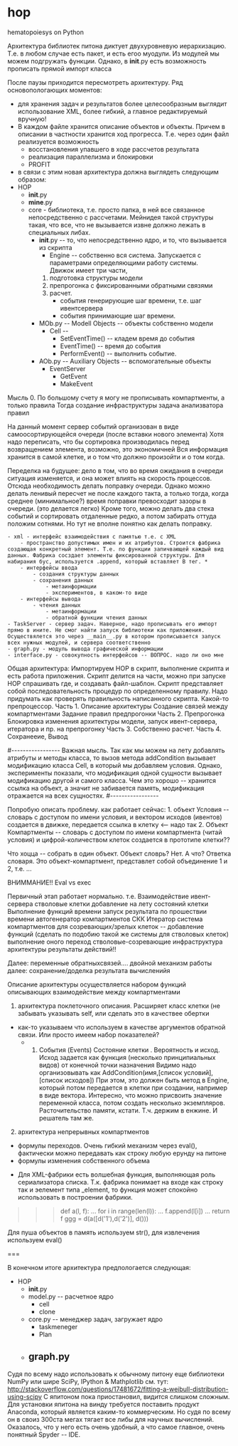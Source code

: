 ﻿hop
===

hematopoiesys on Python

Архитектура библиотек питона диктует двухуровневую иерархизацию. Т.е. в любом случае есть пакет, и есть егоо муодули. Из модулей мы можем подгружать функции. Однако, в __init__.py есть возможность прописать прямой импорт класса

После паузы приходится пересмотреть архитектуру. Ряд основопологающих моментов:
 - для хранения задач и результатов более целесообразным выглядит использование XML, более гибкий, а главное редактируемый вручную!
 - В каждом файле хранится описание объектов и объекты. Причем в описании в частности хранится ход прогресса. Т.е. через один файл реализуется возможность 
	- восстановления упавшего в ходе рассчетов результата
	- реализация параллелизма и блокировки 
	- PROFIT
 - в связи с этим новая архитектура должна выглядеть следующим образом:
 - HOP
	- __init__.py
	- __mine__.py
    - core - библиотека, т.е. просто папка, в ней все связанное непосредственно с рассчетами.
        Мейнидея такой структуры такая, что все, что не вызывается извне должно лежать в специальных либах.  
        - __init__.py -- то, что непосредственно ядро, и то, что вызывается из скрипта 
            - Engine -- собственно вся система. Запускается с параметрами определяющими работу системы.  
            Движок имеет три части, 
            1. подготовка структуры модели
            2. препрогонка с фиксированными обратными связями
            3. расчет.
                - события генерирующие шаг времени, т.е. шаг ивентсервера
                - события принимающие шаг времени.
        - MOb.py -- Modell Objects -- объекты собственно модели
            - Cell -- 
              - SetEventTime() -- кладем время до события
              - EventTime() -- время до события  
              - PerformEvent() -- выполнить событие. 
        - AOb.py -- Auxiliary Objects -- вспомогательные объекты
            - EventServer
                - GetEvent
                - MakeEvent

Мысль 0. По большому счету я могу не прописывать компартменты, а только правила
Тогда создание инфраструктуры задача анализватора правил
         

На данный момент сервер событий организован в виде самоосортирующейся очереди (после вставки нового элемента)
Хотя надо переписать, что бы сортировка производилась перед возвращением элемента, возможно, это экономичней
Вся информация хранится в самой клетке, и о том что должно произойти и о том когда. 

Переделка на будущее: дело в том, что во время ожидания в очереди ситуация изменяется,
и она может влиять на скорость процессов. Отсюда необходимость делать поправку очереди.
Однако можно делать ленивый пересчет не после каждого такта, а только тогда,
когда среднее (минимальное?) время поправки превосходит зазоры в очереди. (это делается легко)
Кроме того, можно делать два стека событий и сортировать отдаленные редко, а потом забирать оттуда положим сотнями.
Но тут не вполне понятно как делать поправку.

	- xml - интерфейс взаимодействия с памятью т.е. с XML 
		- пространство допустимых имен и их атрибутов. Строится фабрика создающая конкретный элемент. Т.е. по функции запичвающей каждый вид данных. Фабрика сосздает элементы фиксированной структуры. Для набирания бус, используется .append, который вставляет В тег. *
		- интерфейсы ввода
			- создания структуры данных
			- сохранения данных
				- метаинформации
				- экспериментов, в каком-то виде
		- интерфейсы вывода
			- чтения данных
				- метаинформации
				- обратной функции чтения данных
	- TaskServer - сервер задач. Наверное, надо прописывать его импорт прямо в ините. Не смог найти запуск библиотеки как приложения. Осуществялется это через __main__.py в котором прописывается запуск всех нужных модулей, и сервера соответственно
	- graph.py - модуль вывода графической информации
	- interface.py - совокупность интерфейсов -- ВОПРОС. надо ли оно мне

Общая архитектура:
Импортируем HOP в скрипт, выполнение скрипта и есть работа приложения. 
Скрипт делится на части, можно при запуске HOP спрашивать где, и создавать файл-шаблон.
Скрипт представляет собой последовательность процедур по определенному правилу.
Надо придумать как проверять правильность написанного скрипта. Какой-то препроцессор.
Часть 1. Описание архитектуры
    Создание связей между компартментами
    Задание правил предпрогонки
Часть 2. Препрогонка
    Блокировка изменения архитектуры модели, 
    запуск ивент-сервера, итератора и пр. на препрогонку
Часть 3. Собственно расчет.
Часть 4. Сохранееие, Вывод

#-----------------
Важная мысль. Так как мы можем на лету добавлять атрибуты и методы класса, то вызов метода addCondition вызывает модификацию класса Cell, в который мы добавляем условия.
Однако, эксперименты показали, что модификация одной сущности вызывает модификацию другой и самого класса.
Чем это хорошо -- хранится ссылка на объект, а значит не забивается память, модификация отражается на всех сущностях.
#-----------------

Попробую описать проблему.
как работает сейчас:
    1. объект Условия -- словарь с доступом по имени условия, и вектором исходов (ивентов)
    создается в движке, передается ссылка в клетку <-- надо так
    2. Объект Компартменты -- словарь с доступом по имени компартмента (читай условия) и цифрой-количеством клеток
    создается в прототипе клетки?? 

Что хоцца -- собрать в один объект. Объект словрь? Нет. А что? Ответка словаря. Это объект-компартмент, представлет собой объединение 1 и 2, т.е. ...

ВНИММАНИЕ!!
Eval vs exec

Первичный этап работает нормально. т.е.
    Взаимодействие ивент-сервера
    стволовые клетки
    добавление на лету состояний клетки
    Выполнение функций времени
    запуск результата по прошествии времени
    автогенератор компартментов СКК
    Итератор
    система компартментов
        для созревающих/зрелых клеток -- 
            добавление функций (сделать по подобию такой же системы для стволовых клеток)
            выполнение оного
    переход стволовые-созревающие
    инфраструктура архитектуры 
        результаты действий!!

Далее:
        переменные обратныхсвязей....
    двойной механизм работы
далее:
    сохранение/доделка результата вычисленийя

Описание архитектуры осуществляется набором функций описывающих взаимодействие между компартментами
1. архитектура поклеточного описания. 
Расширяет класс клетки (не забывать указывать self, или сделать это в качествее обертки
 - как-то указываем что используем в качестве аргументов обратной связи. Или просто имеем набор показателей?
   - 1. События (Events) Состояние клетки . Вероятность и исход. Исход задается как функция (несколько принципиальных видов) от конечной точки назначения 
Видимо надо организовывать как 
    AddCondition(имя,[список условий],[список исходов])
    При этом, это должен быть метод в Engine, который потом передается в клетки при создании, например в виде вектора. Интересно, что можно присвоить значение переменной класса, потом создать несколько экземпляров. Расточительство памяти, кстати. Т.ч. держим  в енжине. И решатель там же.
2. архитектура непрерывных компартментов
 - формулы переходов. Очень гибкий механизм через eval(), фактически можно передавать как строку любую ерунду на питоне
 - формулы изменения собственного объема
* Для XML-фабрики есть волшебная функция, выполняющая роль сериализатора списка. Т.к. фабрика понимает на входе как строку так и эелемент типа _element, то функция может спокойно использовать в построении фабрики.
>>> def a(l, f):
...  for i in range(len(l)):
...   f.append(l[i])
...  return f
ggg = d(a([d('1'),d('2')], d()))

Для пуша объектов в память используем str(), для извлечения используем eval()

===

В конечном итоге архитектура предпологается следующая:

- HOP 
	- __init__.py
	- model.py -- расчетное ядро
		- cell
		- clone
	- core.py -- менеджер задач, загружает ядро 
		- taskmeneger
		- Plan
	- graph.py
		- 


Судя по всему надо использовать к обычному питону еще библиотеки NumPy или шире SciPy, IPython & Mathplotlib
см. тут: http://stackoverflow.com/questions/17481672/fitting-a-weibull-distribution-using-scipy
С япитоном пока приостановил, видится слишком сложным. Для установки япитона на винду требуется поставить продукт Anaconda, который является каким-то коммерческим. Но судя по всему он в своиз 300ста мегах тягает все либы для научных вычислений.
Оказалось, что у него есть очень удобный, а что самое главное, очень понятный Spyder -- IDE.

